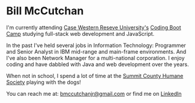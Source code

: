 # Bill McCutchan

I'm currently attending [Case Western Reseve University's](http:cwru.edu) [Coding Boot Camp](https://bootcamp.case.edu/coding/) studying full-stack web development and JavaScript.

In the past I've held several jobs in Information Technology: Programmer and Senior Analyst in IBM mid-range and main-frame environments.  And I've also been Network Manager for a multi-national corporation.  I enjoy coding and have dabbled with Java and web development over the years.

When not in school, I spend a lot of time at the [Summit County Humane Society](http://summithumane.org) playing with the dogs!

You can reach me at: [bmccutchanjr@gmail.com](mailto:bmccutchanjr@gmail.com) or find me on [LinkedIn](https://www.linkedin.com/in/bill-mccutchan-027284160/)
